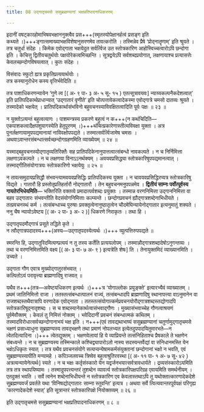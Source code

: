```yaml
---
title: 08 उद्गातृचमसे ससुब्रह्मण्यानां भक्षप्रतिपादनाधिकरणम्

---
```


इदानीं वषट्कारहोमाभिषवभक्षाननुक्त्वैव प्रस+++(स्मृतस्योपेक्षानर्हत्वं प्रसङ्ग इति कथ्यते ।)+++ङ्गात्समाख्याभक्षविशेषानुसरणमेव तावत्करोति । तस्मिन्नेव प्रैषे ‘प्रोद्नातॄणाम्’ इति श्रूयते । तत्र चतुर्धा संदेहः । किमेक एवोद्गाता भक्षयेदुत सर्वर्त्विज उत स्तोत्रकारिण आहोस्विच्चत्वारोऽपि छन्दोगा इति । केचित्तु द्वितीयचतुर्थयोः पक्षयोरेकत्वमिच्छन्ति । सूत्रद्वयेऽपि सर्वशब्दप्रयोगात्, लक्षणायाश्च प्रत्यासत्तेः केवलच्छन्दोगविषयत्वात् । कुतः संदेहः ।

विसंवादः स्फुटो ह्यत्र प्रकृतिप्रत्ययार्थयोः ।  
तत्र कस्यानुरोधेन कस्य वृत्तिर्भवेदिति ॥  


तत्र पाशाधिकरणन्यायेन ‘गुणे त्व \[( अ॰ ९ पा॰ ३ अ॰ ५ सू॰ १५ ) एतत्सूत्रावयवः\] न्याय्यकल्पनैकदेशत्वात्’ इति प्रातिपदिकार्थप्राधान्यात् ‘उद्गातारं वृणीते’ इति चोत्पत्तावेकत्वादेकस्मा एवोद्गात्रे चमसो दातव्यः श्रूयते । तस्मादेको भक्षयेत् । प्रातिपदिकार्थासंभविनो बहुवचनस्याविवक्षितत्वादिति पूर्वः पक्षः ॥ २३ ॥

न युक्तोऽत्यन्तं बहुत्वत्यागः । पाशमन्त्रस्य प्रकरणे बहुत्वं न क+++(न कथंचिदिति—एकपाशकत्वादैक्षपशुयागस्येति हेतुपूरणम् ।)+++थंचित्प्रकारेणास्तीत्यविवक्षा युक्ता । अत्र पुनर्लक्षणायामुपपद्यमानायां नाविवक्षोपपद्यते । तस्मात्सर्वर्त्विजामेष चमसः । अथवाऽवान्तरसंबन्धात्सर्वच्छन्दोगग्रहणमिति व्याख्येयम् ॥ २४ ॥

यस्माद्बहुवचनस्योद्गातृव्यतिरिक्तैः सह प्रातिपदिकेनानुपात्तत्वात्संबन्धो नावकल्पते । न च निर्निमित्ता लक्षणाऽवकल्पते । न च लक्षणया विनाऽऽनर्थक्यम् । अवयवप्रसिद्ध्या स्तोत्रकारिषूपपद्यमानत्वात् । तस्माद्गीतिसंयोगात्रयः स्तोत्रकारिणो भक्षयेयुः ॥ २५ ॥

न तावत्समुदायप्रसिद्धौ संभवन्त्यामवयवप्रसिद्धिः प्रातिपदिकस्य युक्ता । न चावयवप्रसिद्धिरप्यत्र स्तोत्रकारिषु विद्यते । गातारौ हि प्रस्तोतृप्रतिहर्तारौ नोद्गातारौ । तेन बहुवचनमनुपपन्नमेव । **द्वितीयं साम्नः पर्वोत्पूर्वस्य गायतेरभिधेयमिति**— भक्तिरिति वक्तव्ये प्रमादात्पर्वशब्दः प्रयुक्तः । तस्मान्न वरणनिमित्ता उद्गाननिमित्ता वा बहव उद्गातारः संभवन्तीति वेदसंयोगनिमित्ताः कल्प्यन्ते । छन्दोगप्रवचनं ह्यौद्गात्रशब्देनाभिधीयते । तत्प्रवचनस्थं कर्म । तत्संबन्धाच्च पुरुषाः प्रवक्तृत्वेनानुष्ठातृत्वेन चौदमेघिन्यायेनोद्गातार इत्यनुमातुं शक्यते । ननु चैष न्यायोऽवेष्टय \[( अ॰ २ पा॰ ३ अ॰ २ )\] धिकरणे निराकृतः । तथा हि ।

उद्गातृपदमौद्गात्रं प्रसूते तद्धिते कृते ।  
न त्वौद्गात्रपदादस्य+++(अस्य—उद्गातृपदस्येत्यर्थः ।)+++ व्युत्पत्तिरुपपद्यते ॥  


स्मरन्ति हि, उद्गातुरिदमित्यण्प्रत्ययं न तु तस्य कर्तेति प्रत्ययलोपम् । तस्मान्नौद्गात्रशब्दादेषोऽनुगन्तव्यः । तथा च वरणनिमित्तमिति वक्ष्य \[( अ॰ ३ पा॰ ७ अ॰ ९ ) इत्यत्रेति शेषः\] ति । तेनायुक्तमिदं व्याख्यानमिति । उच्यते ।

उद्गाता गौण एवात्र मुख्योद्गातुरसंभवात् ।  
कल्पितोऽयं परावृत्त्या ब्राह्मणादिषु राजवत् ॥  


यथैव त+++(तत्र—अवेष्टयधिकरण इत्यर्थः ।)+++त्र ‘योगाल्लोकः प्रयुङ्क्ते’ इत्यारभ्यैवं व्याख्यातम् । प्रथमं जातिनिमित्तो राजा । ततस्तत्संबन्धात्पालनं राज्यं, तत्संबन्धादपि ब्राह्मणादिषु स्थानापत्त्या वाऽनुमानेन वा राजशब्दस्तथैवात्रापि वरणादेक एवोद्नाता । ततस्तत्संयोगात्कर्मप्रवचनयोरौद्गात्रशब्दस्तद्योगादपि स्तोत्रकारिषूद्नातृशब्दः । स च शब्दस्यानेकार्थत्वासंभवाद्गौणः । मुख्यासंभवाच्चेह गौणत्वाश्रयणं पूर्वमेवौक्तम् । केवलं तु निमित्तं नोक्तम् । भवेदिदानीं प्रवचनं संबन्धात्मकं कथितम् । तस्मादविरोधात्सर्वच्छन्दोगानाभयं भक्ष इति । न+++(एवं तावद्यथाभाष्यं ससुब्रह्मण्यानां चतुर्णामुद्गातृचमसे भक्षणं प्रसाध्याधुना सुब्रह्मण्यस्य तावद्भक्षणे तथा प्रमाणं नोपलभ्यत इत्येतदुपपादयितुमारभते—न त्वेतदित्यादिना ।)+++ त्वेतद्युक्तम् । भक्षणवेलायां हि ये व्याप्रियन्ते तत्संनिहिताश्च प्रैषकाले ते भक्षणेन संबध्यन्ते । न च सुब्रह्मण्यस्य तस्मिन्काले कश्चिद्व्यापारोऽतो नास्य सदस्यन्तर्वेद्यां वा संनिधानमस्ति येन भक्षेऽधिकृतः स्यात् । तत्र यथैव प्रवचनसंयोगे सत्यप्यन्येषामकर्मसंयुक्तानां छन्दोगानां भक्षो न भवति, एवं सुब्रह्मण्यस्यापीति मन्यामहे । कपिञ्जलवच्च त्रिष्वेव बहुत्वश्रुतिरवस्था \[( अ॰ ११ पा॰ १ अ॰ ७ सू॰ ४२ ) अत्रत्यन्यायेनेत्यर्थः\] स्यते । न च भक्षः कर्तृसंस्कारो येन यद्वर्जनभयात्सर्वत्रावधार्यते । द्रव्यसंस्कारोऽयमिति तत्र तत्र स्थापयिष्यामः । तस्मादुपपत्त्यन्तरं तुशब्देन व्यावर्त्य स्तोत्रकारिपक्षपरिग्रह एवायमिति समर्थनीयम् । एतदुक्तं भवति । सर्वे त्वनेन शब्देनाभिधीयन्ते न स्तोत्रकारिण एव केवलास्तथाऽपि तु यथोक्तात्कारणादेकदेशे सुब्रह्मण्यवर्जं प्रवर्तते यथा ‘विनिषद्योद्गातारः साम्ना स्तुवन्ति’ इत्यत्र । अथवा सर्वे त्वित्यवान्तरपूर्वपक्षं परिगृह्य ‘कारणादेकदेशे स्यात्’ इति सूत्रान्तरं स्तोत्रकारिपक्षे नियोक्तव्यम् ॥ २६ ॥

इति उद्गातृचमसे ससुब्रह्मण्यानां भक्षप्रतिपादनाधिकरणम् ॥ ८ ॥
